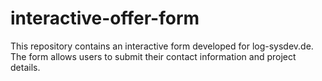 # interactive-offer-form
This repository contains an interactive form developed for log-sysdev.de. The form allows users to submit their contact information and project details. 
